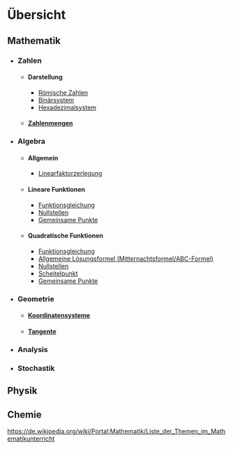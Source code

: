 # Übersicht

## Mathematik
* ### Zahlen
    * #### Darstellung
        * [Römische Zahlen]()
        * [Binärsystem]()
        * [Hexadezimalsystem]()
    * #### [Zahlenmengen]()
* ### Algebra
    * #### Allgemein
        * [Linearfaktorzerlegung]()
    * #### Lineare Funktionen
        * [Funktionsgleichung]()
        * [Nullstellen]()
        * [Gemeinsame Punkte]()
    * #### Quadratische Funktionen
        * [Funktionsgleichung]()
        * [Allgemeine Lösungsformel (Mitternachtsformel/ABC-Formel)]()
        * [Nullstellen]()
        * [Scheitelpunkt]()
        * [Gemeinsame Punkte]()
    
* ### Geometrie
    * #### [Koordinatensysteme]()
    * #### [Tangente](mathematik/geometrie/tangente.md)
* ### Analysis
* ### Stochastik

## Physik

## Chemie

https://de.wikipedia.org/wiki/Portal:Mathematik/Liste_der_Themen_im_Mathematikunterricht
